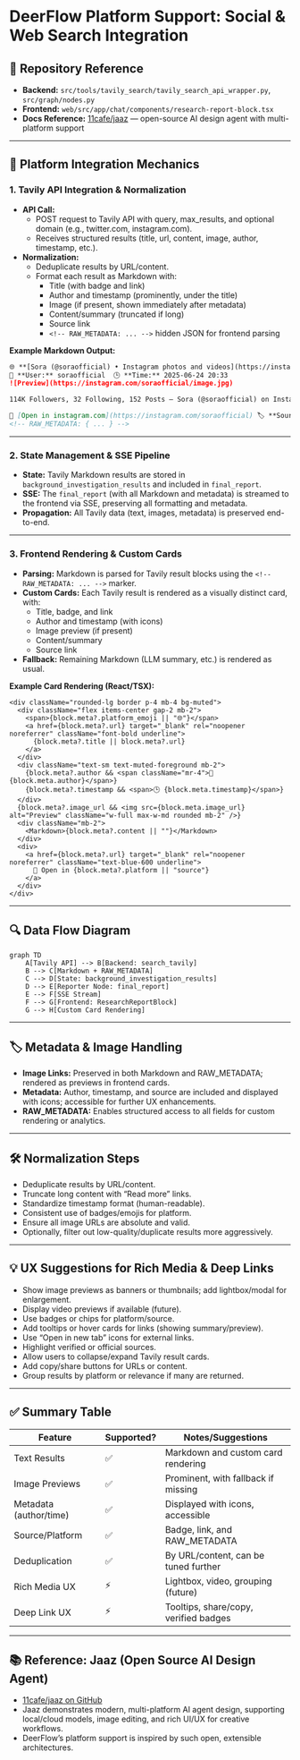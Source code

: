 # DeerFlow Platform Support: Social & Web Search Integration

## 📁 Repository Reference

- **Backend:** `src/tools/tavily_search/tavily_search_api_wrapper.py`, `src/graph/nodes.py`
- **Frontend:** `web/src/app/chat/components/research-report-block.tsx`
- **Docs Reference:** [11cafe/jaaz](https://github.com/11cafe/jaaz) — open-source AI design agent with multi-platform support

---

## 🧠 Platform Integration Mechanics

### 1. Tavily API Integration & Normalization

- **API Call:**
  - POST request to Tavily API with query, max_results, and optional domain (e.g., twitter.com, instagram.com).
  - Receives structured results (title, url, content, image, author, timestamp, etc.).
- **Normalization:**
  - Deduplicate results by URL/content.
  - Format each result as Markdown with:
    - Title (with badge and link)
    - Author and timestamp (prominently, under the title)
    - Image (if present, shown immediately after metadata)
    - Content/summary (truncated if long)
    - Source link
    - `<!-- RAW_METADATA: ... -->` hidden JSON for frontend parsing

**Example Markdown Output:**
```markdown
🌐 **[Sora (@soraofficial) • Instagram photos and videos](https://instagram.com/soraofficial)**
👤 **User:** soraofficial  🕒 **Time:** 2025-06-24 20:33
![Preview](https://instagram.com/soraofficial/image.jpg)

114K Followers, 32 Following, 152 Posts – Sora (@soraofficial) on Instagram: "The official account for @openai's image & video generation tool Sora."

🔗 [Open in instagram.com](https://instagram.com/soraofficial) 🏷️ **Source:** instagram.com
<!-- RAW_METADATA: { ... } -->
```

---

### 2. State Management & SSE Pipeline

- **State:** Tavily Markdown results are stored in `background_investigation_results` and included in `final_report`.
- **SSE:** The `final_report` (with all Markdown and metadata) is streamed to the frontend via SSE, preserving all formatting and metadata.
- **Propagation:** All Tavily data (text, images, metadata) is preserved end-to-end.

---

### 3. Frontend Rendering & Custom Cards

- **Parsing:** Markdown is parsed for Tavily result blocks using the `<!-- RAW_METADATA: ... -->` marker.
- **Custom Cards:** Each Tavily result is rendered as a visually distinct card, with:
  - Title, badge, and link
  - Author and timestamp (with icons)
  - Image preview (if present)
  - Content/summary
  - Source link
- **Fallback:** Remaining Markdown (LLM summary, etc.) is rendered as usual.

**Example Card Rendering (React/TSX):**
```tsx
<div className="rounded-lg border p-4 mb-4 bg-muted">
  <div className="flex items-center gap-2 mb-2">
    <span>{block.meta?.platform_emoji || "🌐"}</span>
    <a href={block.meta?.url} target="_blank" rel="noopener noreferrer" className="font-bold underline">
      {block.meta?.title || block.meta?.url}
    </a>
  </div>
  <div className="text-sm text-muted-foreground mb-2">
    {block.meta?.author && <span className="mr-4">👤 {block.meta.author}</span>}
    {block.meta?.timestamp && <span>🕒 {block.meta.timestamp}</span>}
  </div>
  {block.meta?.image_url && <img src={block.meta.image_url} alt="Preview" className="w-full max-w-md rounded mb-2" />}
  <div className="mb-2">
    <Markdown>{block.meta?.content || ""}</Markdown>
  </div>
  <div>
    <a href={block.meta?.url} target="_blank" rel="noopener noreferrer" className="text-blue-600 underline">
      🔗 Open in {block.meta?.platform || "source"}
    </a>
  </div>
</div>
```

---

## 🔍 Data Flow Diagram

```mermaid
graph TD
    A[Tavily API] --> B[Backend: search_tavily]
    B --> C[Markdown + RAW_METADATA]
    C --> D[State: background_investigation_results]
    D --> E[Reporter Node: final_report]
    E --> F[SSE Stream]
    F --> G[Frontend: ResearchReportBlock]
    G --> H[Custom Card Rendering]
```

---

## 🏷️ Metadata & Image Handling

- **Image Links:** Preserved in both Markdown and RAW_METADATA; rendered as previews in frontend cards.
- **Metadata:** Author, timestamp, and source are included and displayed with icons; accessible for further UX enhancements.
- **RAW_METADATA:** Enables structured access to all fields for custom rendering or analytics.

---

## 🛠️ Normalization Steps

- Deduplicate results by URL/content.
- Truncate long content with “Read more” links.
- Standardize timestamp format (human-readable).
- Consistent use of badges/emojis for platform.
- Ensure all image URLs are absolute and valid.
- Optionally, filter out low-quality/duplicate results more aggressively.

---

## 💡 UX Suggestions for Rich Media & Deep Links

- Show image previews as banners or thumbnails; add lightbox/modal for enlargement.
- Display video previews if available (future).
- Use badges or chips for platform/source.
- Add tooltips or hover cards for links (showing summary/preview).
- Use “Open in new tab” icons for external links.
- Highlight verified or official sources.
- Allow users to collapse/expand Tavily result cards.
- Add copy/share buttons for URLs or content.
- Group results by platform or relevance if many are returned.

---

## ✅ Summary Table

| Feature                | Supported? | Notes/Suggestions                        |
|------------------------|------------|------------------------------------------|
| Text Results           | ✅         | Markdown and custom card rendering       |
| Image Previews         | ✅         | Prominent, with fallback if missing      |
| Metadata (author/time) | ✅         | Displayed with icons, accessible         |
| Source/Platform        | ✅         | Badge, link, and RAW_METADATA            |
| Deduplication          | ✅         | By URL/content, can be tuned further     |
| Rich Media UX          | ⚡️         | Lightbox, video, grouping (future)       |
| Deep Link UX           | ⚡️         | Tooltips, share/copy, verified badges    |

---

## 📚 Reference: Jaaz (Open Source AI Design Agent)

- [11cafe/jaaz on GitHub](https://github.com/11cafe/jaaz)
- Jaaz demonstrates modern, multi-platform AI agent design, supporting local/cloud models, image editing, and rich UI/UX for creative workflows.
- DeerFlow’s platform support is inspired by such open, extensible architectures. 
